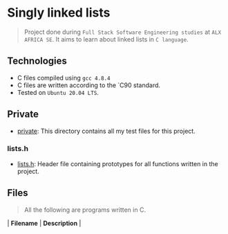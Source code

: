 # Singly linked lists

> Project done during `Full Stack Software Engineering studies` at `ALX AFRICA SE`. It aims to learn about linked lists in `C language`.

## Technologies

- C files compiled using `gcc 4.8.4`
- C files are written according to the `C90 standard.
- Tested on `Ubuntu 20.04 LTS`.

## Private

- [private](https://github.com/Sanoxi/alx-low_level_programming/tree/master/0x12-singly_linked_lists/private): This directory contains all my test files for this project.

### lists.h

- [lists.h](https://github.com/Sanoxi/alx-low_level_programming/blob/master/0x12-singly_linked_lists/lists.h): Header file containing prototypes for all functions written in the project.

## Files

> All the following are programs written in C.

| __Filename__ | __Description__ |
